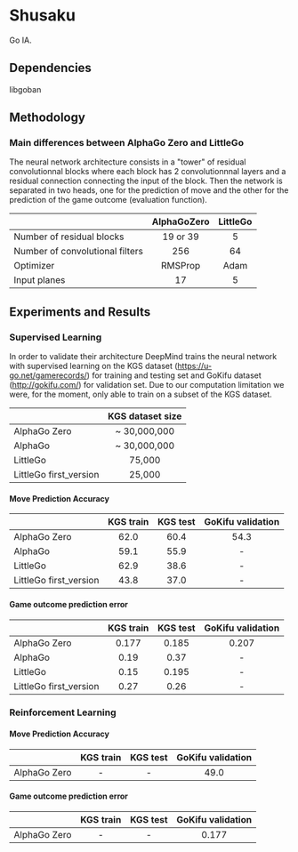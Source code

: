 Shusaku
==

Go IA.


## Dependencies

libgoban


## Methodology

### Main differences between AlphaGo Zero and LittleGo

The neural network architecture consists in a "tower" of residual convolutionnal blocks where each block has 2 convolutionnnal layers and a residual connection connecting the input of the block. Then the network is separated in two heads, one for the prediction of move and the other for the prediction of the game outcome (evaluation function).

|                                 | AlphaGoZero | LittleGo |
| ------------------------------- |:-----------:|:--------:|
| Number of residual blocks       | 19 or 39    | 5        |
| Number of convolutional filters | 256         | 64       |
| Optimizer                       | RMSProp     | Adam     |
| Input planes                    | 17          | 5        |


## Experiments and Results

### Supervised Learning

In order to validate their architecture DeepMind trains the neural network with supervised learning on the KGS dataset (https://u-go.net/gamerecords/) for training and testing set and GoKifu dataset (http://gokifu.com/) for validation set. Due to our computation limitation we were, for the moment, only able to train on a subset of the KGS dataset.

|                        | KGS dataset size |
| ---------------------- |:----------------:|
| AlphaGo Zero           | ~ 30,000,000     |
| AlphaGo                | ~ 30,000,000     |
| LittleGo               | 75,000           |
| LittleGo first_version | 25,000           |

#### Move Prediction Accuracy

|                        | KGS train | KGS test | GoKifu validation |
| ---------------------- |:---------:|:--------:|:-----------------:|
| AlphaGo Zero           | 62.0      | 60.4     | 54.3              |
| AlphaGo                | 59.1      | 55.9     | -                 |
| LittleGo               | 62.9      | 38.6     | -                 |
| LittleGo first_version | 43.8      | 37.0     | -                 |

#### Game outcome prediction error

|                        | KGS train | KGS test | GoKifu validation |
| ---------------------- |:---------:|:--------:|:-----------------:|
| AlphaGo Zero           | 0.177     | 0.185    | 0.207             |
| AlphaGo                | 0.19      | 0.37     | -                 |
| LittleGo               | 0.15      | 0.195    | -                 |
| LittleGo first_version | 0.27      | 0.26     | -                 |


### Reinforcement Learning

#### Move Prediction Accuracy

|                        | KGS train | KGS test | GoKifu validation |
| ---------------------- |:---------:|:--------:|:-----------------:|
| AlphaGo Zero           | -         | -        | 49.0              |

#### Game outcome prediction error

|                        | KGS train | KGS test | GoKifu validation |
| ---------------------- |:---------:|:--------:|:-----------------:|
| AlphaGo Zero           | -         | -        | 0.177             |

